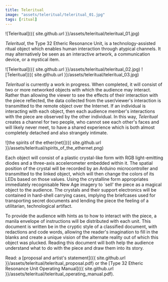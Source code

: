 ```yaml
---
title: Teleritual
image: "assets/teleritual/teleritual_01.jpg"
tags: [ritual]
---
```

![Teleritual]({{ site.github.url }}/assets/teleritual/teleritual_01.jpg)

_Teleritual_, the Type 32 Etheric Resonance Unit, is a technology-assisted ritual object which enables human interaction through atypical channels. It may alternatively be seen as an interactive artwork, a communication device, or a mystical item.

![Teleritual]({{ site.github.url }}/assets/teleritual/teleritual_02.jpg)
![Teleritual]({{ site.github.url }}/assets/teleritual/teleritual_03.jpg)

_Teleritual_ is currently a work in progress. When completed, it will consist of two or more networked objects with which the audience may interact. Rather than allowing the viewer to see the effects of their interaction with the piece reflected, the data collected from the user/viewer's interaction is transmitted to the remote object over the Internet. If an individual is interacting with each object, then each audience member's interactions with the piece are observed by the other individual. In this way, _Teleritual_ creates a channel for two people, who cannot see each other's faces and will likely never meet, to have a shared experience which is both almost completely detached and also strangely intimate.

![the spirits of the ether(net)]({{ site.github.url }}/assets/teleritual/spirits_of_the_ethernet.png)

Each object will consist of a plastic crystal-like form with RGB light-emitting diodes and a three-axis accelerometer embedded within it. The spatial position of the crystal will be recorded by an Arduino microcontroller and transmitted to the linked object, which will then change the colors of its LEDs based on those values. Using the crystalline form appropriates immediately recognisable New Age imagery to `sell' the piece as a magical object to the audience. The crystals and their support electronics will be contained in hard-shell carrying cases, implying the briefcases used for transporting secret documents and lending the piece the feeling of a utilitarian, technological artifact.

To provide the audience with hints as to how to interact with the piece, a manila envelope of instructions will be distributed with each unit. This document is written be in the cryptic style of a classified document, with redactions and code words, allowing the reader's imagination to fill in the blanks and create a unique vision of the alternate reality out of which this object was plucked. Reading this document will both help the audience understand what to do with the piece and draw them into its story.

Read: a [proposal and artist's statement]({{ site.github.url }}/assets/teleritual/teleritual_proposal.pdf) or the [Type 32 Etheric Resonance Unit Operating Manual]({{ site.github.url }}/assets/teleritual/teleritual_operating_manual.pdf).

<div data-configid="23994610/34691534" style="width:720px; height:466px;" class="issuuembed"></div><script type="text/javascript" src="//e.issuu.com/embed.js" async="true"></script>
